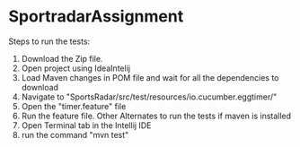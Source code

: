 # SportradarAssignment

Steps to run the tests:

1. Download the Zip file.
2. Open project using IdeaIntelij
3. Load Maven changes in POM file and wait for all the dependencies to download
4. Navigate to "SportsRadar/src/test/resources/io.cucumber.eggtimer/"
5. Open the "timer.feature" file
6. Run the feature file.
Other Alternates to run the tests if maven is installed
7. Open Terminal tab in the Intellij IDE
8. run the command "mvn test"
